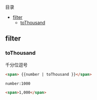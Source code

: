 <!-- START doctoc generated TOC please keep comment here to allow auto update -->
<!-- DON'T EDIT THIS SECTION, INSTEAD RE-RUN doctoc TO UPDATE -->
<div class="help-menu pos-f">目录</div>

- [filter](#filter)
  - [toThousand](#tothousand)

<!-- END doctoc generated TOC please keep comment here to allow auto update -->

## filter

### toThousand
千分位逗号
```html
<span> {{number | toThousand }}</span>

number:1000

<span>1,000</span>
```
